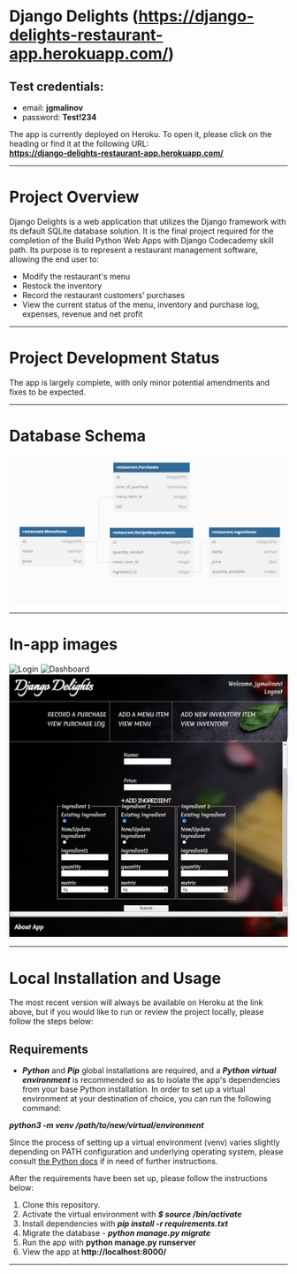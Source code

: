 # Django Delights (https://django-delights-restaurant-app.herokuapp.com/)
## Test credentials:
- email: **jgmalinov**
- password: **Test!234**

The app is currently deployed on Heroku. To open it, please click on the heading or find it at the following URL:  
**https://django-delights-restaurant-app.herokuapp.com/**

***

# Project Overview
Django Delights is a web application that utilizes the Django framework with its default SQLite database solution. It is the final project required for the completion of the Build Python Web Apps with Django Codecademy skill path. Its purpose is to represent a restaurant management software, allowing the end user to:

- Modify the restaurant's menu
- Restock the inventory
- Record the restaurant customers' purchases
- View the current status of the menu, inventory and purchase log, expenses, revenue and net profit 
***

# Project Development Status
The app is largely complete, with only minor potential amendments and fixes to be expected.

***

# Database Schema

![Schema](./restaurant/static/restaurant/DB_Diagram.png)

***

# In-app images

![Login](./restaurant/static/restaurant/Exhibition1_Login.png)
![Dashboard](./restaurant/static/restaurant/Exhibition2_Dashboard.png)
![Responsive Design](./restaurant/static/restaurant/Exhibition3_ResponsiveDesign.png)


***

# Local Installation and Usage
The most recent version will always be available on Heroku at the link above, but if you would like to run or review the project locally, please follow the steps below:  

## Requirements
- ***Python*** and ***Pip*** global installations are required, and a ***Python virtual environment*** is recommended so as to isolate the app's dependencies from your base Python installation. In order to set up a virtual environment at your destination of choice, you can run the following command: 

***python3 -m venv /path/to/new/virtual/environment***

Since the process of setting up a virtual environment (venv) varies slightly depending on PATH configuration and underlying operating system, please consult [the Python docs](https://docs.python.org/3/library/venv.html) if in need of further instructions.

After the requirements have been set up, please follow the instructions below:

1. Clone this repository. 
2. Activate the virtual environment with ***$ source <venv>/bin/activate***
3. Install dependencies with ***pip install -r requirements.txt***
4. Migrate the database - ***python manage.py migrate***
4. Run the app with **python manage.py runserver**
5. View the app at **http://localhost:8000/**

***


